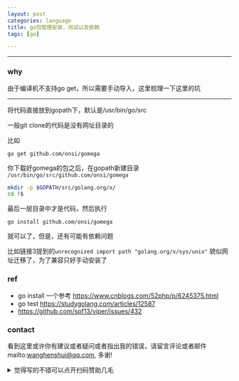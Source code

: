 ```yaml
---
layout: post
categories: language
title: go包管理安装，测试以及依赖
tags: [go]

---
```


  

---

### why

由于编译机不支持go get，所以需要手动导入，这里梳理一下这里的坑

----

将代码直接放到gopath下，默认是/usr/bin/go/src



一般git clone的代码是没有网址目录的

比如

```shell
go get github.com/onsi/gomega
```



你下载好gomega的包之后，在gopath新建目录 `/usr/bin/go/src/github.com/onsi/gomega`

```bash
mkdir -p $GOPATH/src/golang.org/x/
cd !$
```

最后一层目录中才是代码，然后执行

```shell
go install github.com/onsi/gomega
```

就可以了，但是，还有可能有依赖问题

比如链接3提到的`unrecognized import path "golang.org/x/sys/unix"` 貌似网址迁移了，为了兼容只好手动安装了

### ref

- go install 一个参考 <https://www.cnblogs.com/52php/p/6245375.html>
- go test <https://studygolang.com/articles/12587>
- <https://github.com/spf13/viper/issues/432>

### contact

看到这里或许你有建议或者疑问或者指出我的错误，请留言评论或者邮件mailto:wanghenshui@qq.com, 多谢! 
<details>
<summary>觉得写的不错可以点开扫码赞助几毛</summary>
<img src="https://wanghenshui.github.io/assets/wepay.png" alt="微信转账">
</details>